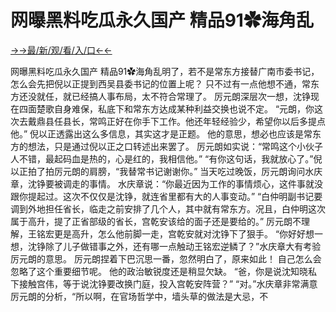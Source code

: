 # 网曝黑料吃瓜永久国产 精品91✿海角乱

<a href="https://senfoop.com">→→最/新/观/看/入/口←←</a>



网曝黑料吃瓜永久国产 精品91✿海角乱明了，若不是常东方接替广南市委书记，怎么会先把倪以正提到西吴县委书记的位置上呢？
只不过有一点他想不通，常东方还没就任，就已经搞人事布局，太不符合常理了。
厉元朗深层次一想，沈铮现在四面楚歌自身难保，私底下和常东方达成某种利益交换也说不定。
“元朗，你这次去戴鼎县任县长，常鸣正好在你手下工作。他还年轻经验少，希望你以后多提点他。”
倪以正透露出这么多信息，其实这才是正题。
他的意思，想必也应该是常东方的想法，只是通过倪以正之口转述出来罢了。
厉元朗如实说：“常鸣这个小伙子人不错，最起码血是热的，心是红的，我相信他。”
“有你这句话，我就放心了。”倪以正拍了拍厉元朗的肩膀，“我替常书记谢谢你。”
当天吃过晚饭，厉元朗询问水庆章，沈铮要被调走的事情。
水庆章说：“你最近因为工作的事情烦心，这件事就没跟你提起过。这次不仅仅是沈铮，就连省里都有大的人事变动。”
“白仲明副书记要调到外地担任省长，临走之前安排了几个人，其中就有常东方。况且，白仲明这次属于高升，提了正省部级的省长，宫乾安该给的面子还是要给的。”
厉元朗不理解，王铭宏更是高升，怎么他前脚一走，宫乾安就对沈铮下了狠手。
“你好好想一想，沈铮除了儿子做错事之外，还有哪一点触动王铭宏逆鳞了？”水庆章大有考验厉元朗的意思。
厉元朗捏着下巴沉思一番，忽然明白了，原来如此！
自己怎么会忽略了这个重要细节呢。
他的政治敏锐度还是稍显欠缺。
“爸，你是说沈知晓私下接触宫伟，等于说沈铮要改换门庭，投入宫乾安阵营？”
“对。”水庆章非常满意厉元朗的分析，“所以啊，在官场哲学中，墙头草的做法是大忌，不
